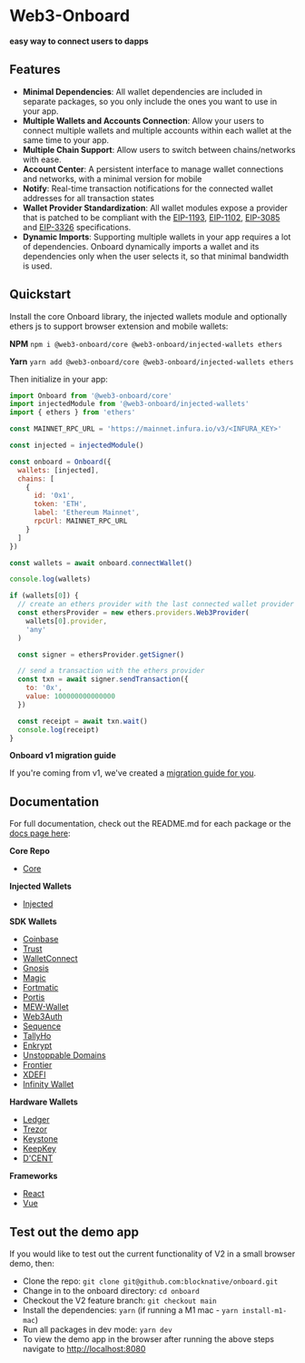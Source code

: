 # Web3-Onboard

**easy way to connect users to dapps**

## Features

- **Minimal Dependencies**: All wallet dependencies are included in separate packages, so you only include the ones you want to use in your app.
- **Multiple Wallets and Accounts Connection**: Allow your users to connect multiple wallets and multiple accounts within each wallet at the same time to your app.
- **Multiple Chain Support**: Allow users to switch between chains/networks with ease.
- **Account Center**: A persistent interface to manage wallet connections and networks, with a minimal version for mobile
- **Notify**: Real-time transaction notifications for the connected wallet addresses for all transaction states
- **Wallet Provider Standardization**: All wallet modules expose a provider that is patched to be compliant with the [EIP-1193](https://eips.ethereum.org/EIPS/eip-1193), [EIP-1102](https://eips.ethereum.org/EIPS/eip-1102), [EIP-3085](https://eips.ethereum.org/EIPS/eip-3085) and [EIP-3326](https://ethereum-magicians.org/t/eip-3326-wallet-switchethereumchain/5471) specifications.
- **Dynamic Imports**: Supporting multiple wallets in your app requires a lot of dependencies. Onboard dynamically imports a wallet and its dependencies only when the user selects it, so that minimal bandwidth is used.

## Quickstart

Install the core Onboard library, the injected wallets module and optionally ethers js to support browser extension and mobile wallets:

**NPM**
`npm i @web3-onboard/core @web3-onboard/injected-wallets ethers`

**Yarn**
`yarn add @web3-onboard/core @web3-onboard/injected-wallets ethers`

Then initialize in your app:

```javascript
import Onboard from '@web3-onboard/core'
import injectedModule from '@web3-onboard/injected-wallets'
import { ethers } from 'ethers'

const MAINNET_RPC_URL = 'https://mainnet.infura.io/v3/<INFURA_KEY>'

const injected = injectedModule()

const onboard = Onboard({
  wallets: [injected],
  chains: [
    {
      id: '0x1',
      token: 'ETH',
      label: 'Ethereum Mainnet',
      rpcUrl: MAINNET_RPC_URL
    }
  ]
})

const wallets = await onboard.connectWallet()

console.log(wallets)

if (wallets[0]) {
  // create an ethers provider with the last connected wallet provider
  const ethersProvider = new ethers.providers.Web3Provider(
    wallets[0].provider,
    'any'
  )

  const signer = ethersProvider.getSigner()

  // send a transaction with the ethers provider
  const txn = await signer.sendTransaction({
    to: '0x',
    value: 100000000000000
  })

  const receipt = await txn.wait()
  console.log(receipt)
}
```

**Onboard v1 migration guide**

If you're coming from v1, we've created a [migration guide for you](https://onboard.blocknative.com/docs/overview/onboard.js-migration-guide#background).

## Documentation

For full documentation, check out the README.md for each package or the [docs page here](https://onboard.blocknative.com/docs/overview/introduction#features):

**Core Repo**

- [Core](packages/core/README.md)

**Injected Wallets**

- [Injected](packages/injected/README.md)

**SDK Wallets**

- [Coinbase](packages/coinbase/README.md)
- [Trust](packages/trust/README.md)
- [WalletConnect](packages/walletconnect/README.md)
- [Gnosis](packages/gnosis/README.md)
- [Magic](packages/magic/README.md)
- [Fortmatic](packages/fortmatic/README.md)
- [Portis](packages/portis/README.md)
- [MEW-Wallet](packages/mew-wallet/README.md)
- [Web3Auth](packages/web3auth/README.md)
- [Sequence](packages/sequence/README.md)
- [TallyHo](packages/tallyho/README.md)
- [Enkrypt](packages/enkrypt/README.md)
- [Unstoppable Domains](packages/uauth/README.md)
- [Frontier](packages/frontier/README.md)
- [XDEFI](packages/xdefi/README.md)
- [Infinity Wallet](packages/infinity-wallet/README.md)

**Hardware Wallets**

- [Ledger](packages/ledger/README.md)
- [Trezor](packages/trezor/README.md)
- [Keystone](packages/keystone/README.md)
- [KeepKey](packages/keepkey/README.md)
- [D'CENT](packages/dcent/README.md)

**Frameworks**

- [React](packages/react/README.md)
- [Vue](packages/vue/README.md)

## Test out the demo app

If you would like to test out the current functionality of V2 in a small browser demo, then:

- Clone the repo: `git clone git@github.com:blocknative/onboard.git`
- Change in to the onboard directory: `cd onboard`
- Checkout the V2 feature branch: `git checkout main`
- Install the dependencies: `yarn` (if running a M1 mac - `yarn install-m1-mac`)
- Run all packages in dev mode: `yarn dev`
- To view the demo app in the browser after running the above steps navigate to [http://localhost:8080](http://localhost:8080)
